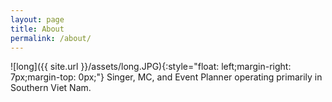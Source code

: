 ```yaml
---
layout: page
title: About
permalink: /about/
---
```

![long]({{ site.url }}/assets/long.JPG){:style="float: left;margin-right: 7px;margin-top: 0px;"}
Singer, MC, and Event Planner operating primarily in Southern Viet Nam.